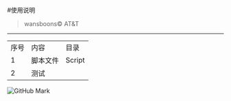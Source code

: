 #使用说明
> wansboons&copy; AT&amp;T
***

<table>
	<tr>
		<tr>
			<td>序号</td>
			<td>内容</td>
			<td>目录</td>
		</tr>
		<tr>
			<td>1</td>
			<td>脚本文件</td>
			<td>Script</td>
		</tr>
		<tr>
			<td>2</td>
			<td>测试</td>
			<td></td>
		</tr>
	</tr>
</table>


![GitHub Mark](http://github.global.ssl.fastly.net/images/modules/logos_page/GitHub-Mark.png "GitHub Mark")



